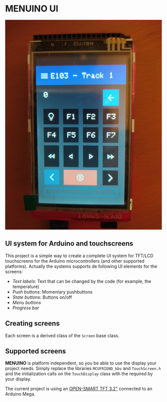# MENUINO UI

![Sample screen](https://github.com/gllortc/menuino/blob/master/docs/1618504383401.jpg)

## UI system for Arduino and touchscreens

This project is a simple way to create a complete UI system for TFT/LCD touchscreens for the Arduino microcontrollers (and other supported platforms). Actually the systems supports de following UI elements for the screens:

* *Text labels*: Text that can be changed by the code (for example, the temperature)
* *Push buttons*: Momentary pushbuttons
* *State buttons*: Buttons on/off
* *Menu buttons*
* *Progress bar*

## Creating screens

Each screen is a derived class of the `Screen` base class.

## Supported screens

**MENUINO** is platform independent, so you be able to use the display your project needs. Simply replace the libraries `MCUFRIEND_kbv` and `TouchScreen.h` and the initialization calls on the `TouchDisplay` class with the required by your display.

The current project is using an [OPEN-SMART TFT 3.2"](https://es.aliexpress.com/item/32755473754.html?spm=a219c.12010612.8148356.15.5a527fe3p5FXE7) connected to an Arduino Mega.
